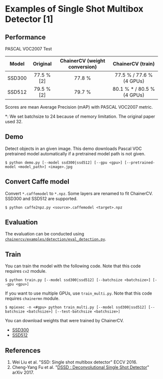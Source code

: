 # Examples of Single Shot Multibox Detector [1]

## Performance
PASCAL VOC2007 Test

| Model | Original | ChainerCV (weight conversion) | ChainerCV (train) |
|:-:|:-:|:-:|:-:|
| SSD300 | 77.5 % [2] | 77.8 % | 77.5 % / 77.6 % (4 GPUs) |
| SSD512 | 79.5 % [2] | 79.7 % | 80.1 % * / 80.5 % (4 GPUs) |

Scores are mean Average Precision (mAP) with PASCAL VOC2007 metric.

\*: We set batchsize to 24 because of memory limitation. The original paper used 32.

## Demo
Detect objects in an given image. This demo downloads Pascal VOC pretrained model automatically if a pretrained model path is not given.
```
$ python demo.py [--model ssd300|ssd512] [--gpu <gpu>] [--pretrained-model <model_path>] <image>.jpg
```

## Convert Caffe model
Convert `*.caffemodel` to `*.npz`. Some layers are renamed to fit ChainerCV. SSD300 and SSD512 are supported.
```
$ python caffe2npz.py <source>.caffemodel <target>.npz
```

## Evaluation
The evaluation can be conducted using [`chainercv/examples/detection/eval_detection.py`](https://github.com/chainer/chainercv/blob/master/examples/detection).

## Train
You can train the model with the following code.
Note that this code requires `cv2` module.
```
$ python train.py [--model ssd300|ssd512] [--batchsize <batchsize>] [--gpu <gpu>]
```

If you want to use multiple GPUs, use `train_multi.py`.
Note that this code requires `chainermn` module.
```
$ mpiexec -n <#gpu> python train_multi.py [--model ssd300|ssd512] [--batchsize <batchsize>] [--test-batchsize <batchsize>]
```

You can download weights that were trained by ChainerCV.
- [SSD300](https://chainercv-models.preferred.jp/ssd300_voc0712_trained_2017_08_08.npz)
- [SSD512](https://chainercv-models.preferred.jp/ssd512_voc0712_trained_2017_08_08.npz)

## References
1. Wei Liu et al. "SSD: Single shot multibox detector" ECCV 2016.
2. Cheng-Yang Fu et al. "[DSSD : Deconvolutional Single Shot Detector](https://arxiv.org/abs/1701.06659)" arXiv 2017.
